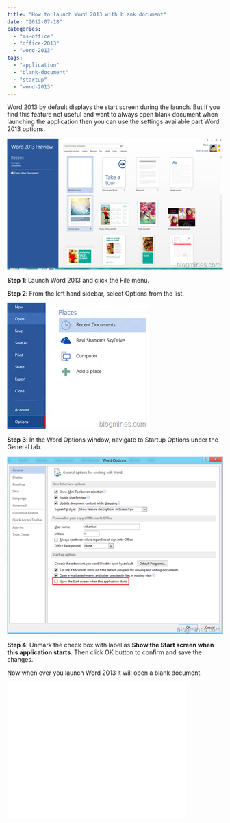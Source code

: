 ```yaml
---
title: "How to launch Word 2013 with blank document"
date: "2012-07-18"
categories: 
  - "ms-office"
  - "office-2013"
  - "word-2013"
tags: 
  - "application"
  - "blank-document"
  - "startup"
  - "word-2013"
---
```


Word 2013 by default displays the start screen during the launch. But if you find this feature not useful and want to always open blank document when launching the application then you can use the settings available part Word 2013 options.

[![Word 2013 template](/assets/images/1_image_thumb35.png "Word 2013 template")](http://blogmines.com/blog/wp-content/uploads/2012/07/image35.png)

**Step 1**: Launch Word 2013 and click the File menu.

**Step 2**: From the left hand sidebar, select Options from the list.

[![Word 2013 options](/assets/images/1_image_thumb36.png "Word 2013 options")](http://blogmines.com/blog/wp-content/uploads/2012/07/image36.png)

**Step 3**: In the Word Options window, navigate to Startup Options under the General tab.

[![Word 2013 startup options](/assets/images/2_image_thumb37.png "Word 2013 startup options")](http://blogmines.com/blog/wp-content/uploads/2012/07/image37.png)

**Step 4**: Unmark the check box with label as **Show the Start screen when this application starts**. Then click OK button to confirm and save the changes.

Now when ever you launch Word 2013 it will open a blank document.

<iframe width="420" height="315" src="//www.youtube.com/embed/iupKejBylNY" frameborder="0" allowfullscreen></iframe>
